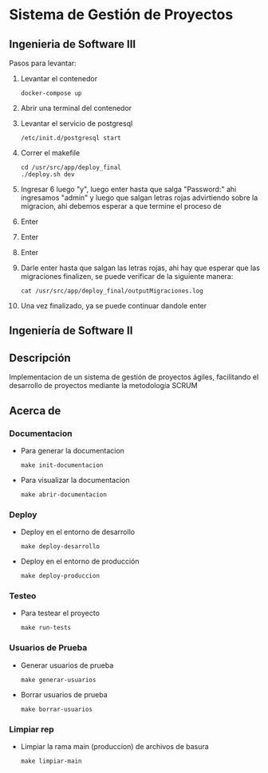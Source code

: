 # Sistema de Gestión de Proyectos
## Ingenieria de Software III
Pasos para levantar:
1. Levantar el contenedor
    ```
    docker-compose up
    ```
2. Abrir una terminal del contenedor
3. Levantar el servicio de postgresql
    ```
    /etc/init.d/postgresql start
    ```
4. Correr el makefile
    ```
    cd /usr/src/app/deploy_final
    ./deploy.sh dev
    ```
5. Ingresar 6 luego "y", luego enter hasta que salga "Password:" ahi ingresamos "admin" y luego que salgan letras rojas advirtiendo sobre la migracion, ahi debemos esperar a que termine el proceso de 
6. Enter
7. Enter
8. Enter

5. Darle enter hasta que salgan las letras rojas, ahi hay que esperar que las migraciones finalizen, se puede verificar de la siguiente manera:
    ```
    cat /usr/src/app/deploy_final/outputMigraciones.log
    ```
6. Una vez finalizado, ya se puede continuar dandole enter
## Ingeniería de Software II

## Descripción

Implementacion de un sistema de gestión de proyectos ágiles, 
facilitando el desarrollo de proyectos mediante la 
metodología SCRUM

## Acerca de
### Documentacion
- Para generar la documentacion
     ```
    make init-documentacion
    ```

- Para visualizar la documentacion
    ```
    make abrir-documentacion
    ```
### Deploy
- Deploy en el entorno de desarrollo
    ```
    make deploy-desarrollo
    ```
- Deploy en el entorno de producción
    ```
    make deploy-produccion
    ```



### Testeo
- Para testear el proyecto
    ```
    make run-tests
    ```

### Usuarios de Prueba
- Generar usuarios de prueba
    ```
    make generar-usuarios
    ```

- Borrar usuarios de prueba
    ```
    make borrar-usuarios
    ```

### Limpiar rep

- Limpiar la rama main (produccion) de archivos de basura
  ```
  make limpiar-main
  ```